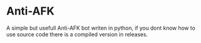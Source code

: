 # Anti-AFK
A simple but usefull Anti-AFK bot writen in python, if you dont know how to use source code there is a compiled version in releases.

